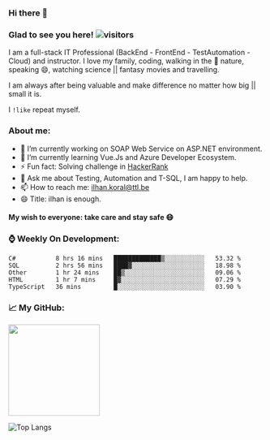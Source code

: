 ### Hi there 👋

<!--
**ikoral/ikoral** is a ✨ _special_ ✨ repository because its `README.md` (this file) appears on your GitHub profile.
-->

### Glad to see you here! ![visitors](https://visitor-badge.laobi.icu/badge?page_id=ikoral.ikoral)

I am a full-stack IT Professional (BackEnd - FrontEnd - TestAutomation - Cloud) and instructor. I love my family, coding, walking in the :herb: nature, speaking 😄, watching science || fantasy movies and travelling.

I am always after being valuable and make difference no matter how big || small it is.

I <code>!like</code> repeat myself.

### About me:
- 🔭 I’m currently working on SOAP Web Service on ASP.NET environment.
- 🌱 I’m currently learning Vue.Js and Azure Developer Ecosystem.
- ⚡ Fun fact: Solving challenge in [HackerRank](https://www.hackerrank.com/ikoral)
- 💬 Ask me about Testing, Automation and T-SQL, I am happy to help.
- 📫 How to reach me: [ilhan.koral@ttl.be](mailto:ilhan.koral@ttl.be?subject=[Github])
- 😄 Title: ilhan is enough.

#### My wish to everyone: take care and stay safe :mask:

### :watch: Weekly On Development:
<!--START_SECTION:waka-->
```text
C#           8 hrs 16 mins   █████████████▒░░░░░░░░░░░   53.32 % 
SQL          2 hrs 56 mins   ████▓░░░░░░░░░░░░░░░░░░░░   18.98 % 
Other        1 hr 24 mins    ██▒░░░░░░░░░░░░░░░░░░░░░░   09.06 % 
HTML         1 hr 7 mins     █▓░░░░░░░░░░░░░░░░░░░░░░░   07.29 % 
TypeScript   36 mins         █░░░░░░░░░░░░░░░░░░░░░░░░   03.90 % 
```
<!--END_SECTION:waka-->

### :chart_with_upwards_trend: My GitHub:
<img height="180em" src="https://github-readme-stats.vercel.app/api?username=ikoral&show_icons=true&hide_border=true&&count_private=true&include_all_commits=true" /></span>

![Top Langs](https://github-readme-stats.vercel.app/api/top-langs/?username=ikoral&layout=compact)


